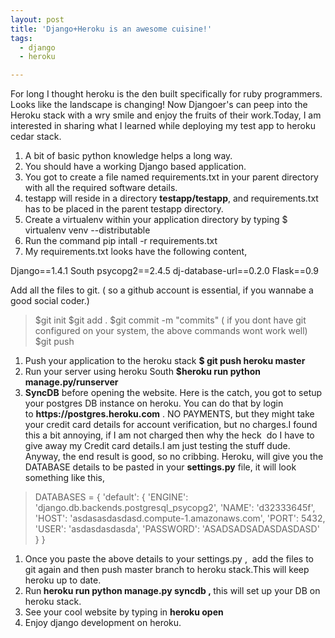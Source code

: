 ```yaml
---
layout: post
title: 'Django+Heroku is an awesome cuisine!'
tags:
  - django
  - heroku

---
```

<p>
For long I thought heroku is the den built specifically for ruby programmers. Looks like the landscape is changing! Now Djangoer's can peep into the Heroku stack with a wry smile and enjoy the fruits of their work.Today, I am interested in sharing what I learned while deploying my test app to heroku cedar stack.
</p>
<ol>
	<li>A bit of basic python knowledge helps a long way.</li>
	<li>You should have a working Django based application.</li>
	<li>You got to create a file named requirements.txt in your parent directory with all the required software details.</li>
	<li>testapp will reside in a directory <strong>testapp/testapp</strong>, and requirements.txt has to be placed in the parent testapp directory.</li>
	<li>Create a virtualenv within your application directory by typing $ virtualenv venv --distributable</li>
	<li>Run the command pip intall -r requirements.txt</li>
	<li>My requirements.txt looks have the following content,</li>
</ol>

<p>
	Django==1.4.1
	South
	psycopg2==2.4.5
	dj-database-url==0.2.0
	Flask==0.9
</p>

<p>Add all the files to git. ( so a github account is essential, if you wannabe a good social coder.)</p>
<blockquote>
	$git init
	$git add .
	$git commit -m &quot;commits&quot; ( if you dont have git configured on your system, the above commands wont work well)
	$git push
</blockquote>
	
<ol>
<li>Push your application to the heroku stack <strong>$ git push heroku master</strong></li>
<li>Run your server using heroku South <strong>$heroku run python manage.py/runserver</strong></li>
<li><strong>SyncDB</strong> before opening the website. Here is the catch, you got to setup your postgres DB instance on heroku. You can do that by login to <strong>https://postgres.heroku.com</strong> . NO PAYMENTS, but they might take your credit card details for account verification, but no charges.I found this a bit annoying, if I am not charged then why the heck  do I have to give away my Credit card details.I am just testing the stuff dude. Anyway, the end result is good, so no cribbing. Heroku, will give you the DATABASE details to be pasted in your <strong>settings.py</strong> file, it will look something like this,</li>
</ol>
<blockquote>
	 DATABASES = {
	'default': {
	'ENGINE': 'django.db.backends.postgresql_psycopg2',
	'NAME': 'd32333645f',
	'HOST': 'asdasasdasdasd.compute-1.amazonaws.com',
	'PORT': 5432,
	'USER': 'asdasdasdasda',
	'PASSWORD': 'ASADSADSADASDASDASD'
	}
	}
</blockquote>
	

<ol>
	<li>Once you paste the above details to your settings.py ,  add the files to git again and then push master branch to heroku stack.This will keep heroku up to date.</li>
	<li>Run<strong> heroku run python manage.py syncdb , </strong>this will set up your DB on heroku stack.</li>
	<li>See your cool website by typing in <strong>heroku open</strong></li>
	<li>Enjoy django development on heroku.</li>
</ol>
